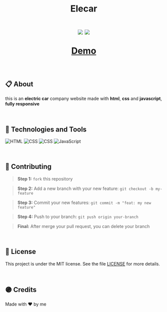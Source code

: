 <h1 align="center">
  <p>Elecar</p>
</h1>

<h1 align="center">

  <img src="./assets/img/screenshots/elecar_desktop.gif" />
  <img src="./assets/img/screenshots/elecar_mobile.gif" />

<a href="https://elecar-motors.netlify.app/" target="_blank">Demo</a>

</h1>

<br>

## 📋 About

this is an **electric car** company website made with **html**, **css** and **javascript**, **fully responsive**

<br>

## 🚀 Technologies and Tools

<p align="left">
  <a>
    <img alt="HTML" src="https://img.shields.io/badge/html5-%23E34F26.svg?style=for-the-badge&logo=html5&logoColor=white"/>
  </a>

  <a>
    <img alt="CSS" src="https://img.shields.io/badge/css3-%231572B6.svg?style=for-the-badge&logo=css3&logoColor=white"/>
  </a>
  
   <a>
    <img alt="CSS" src="https://img.shields.io/badge/SASS-hotpink.svg?style=for-the-badge&logo=SASS&logoColor=white" />
  </a>
  
  

  <a>
    <img alt="JavaScript" src="https://img.shields.io/badge/javascript-%23323330.svg?style=for-the-badge&logo=javascript&logoColor=%23F7DF1E"/>
  </a>
</p>

<br>

## 🌱 Contributing

> <strong>Step 1:</strong> `fork` this repository

> <strong>Step 2:</strong> Add a new branch with your new feature: `git checkout -b my-feature`

> <strong>Step 3:</strong> Commit your new features: `git commit -m "feat: my new feature"`

> <strong>Step 4:</strong> Push to your branch: `git push origin your-branch`

> <strong>Final:</strong> After merge your pull request, you can delete your branch

<br>

## 📑 License

This project is under the MIT license. See the file [LICENSE](https://github.com/cutekitten001/elecar/blob/main/LICENSE) for more details.

<br>

## 🟣 Credits

Made with ❤ by me
